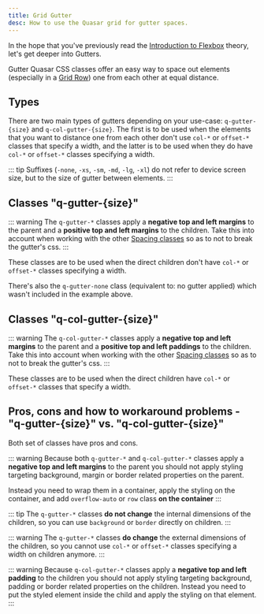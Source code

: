 ```yaml
---
title: Grid Gutter
desc: How to use the Quasar grid for gutter spaces.
---
```


In the hope that you've previously read the [Introduction to Flexbox](/layout/grid/introduction-to-flexbox) theory, let's get deeper into Gutters.

Gutter Quasar CSS classes offer an easy way to space out elements (especially in a [Grid Row](/layout/grid/row)) one from each other at equal distance.

## Types
There are two main types of gutters depending on your use-case: `q-gutter-{size}` and `q-col-gutter-{size}`. The first is to be used when the elements that you want to distance one from each other don't use `col-*` or `offset-*` classes that specify a width, and the latter is to be used when they do have `col-*` or `offset-*` classes specifying a width.

::: tip
Suffixes (`-none`, `-xs`, `-sm`, `-md`, `-lg`, `-xl`) do not refer to device screen size, but to the size of gutter between elements.
:::

## Classes "q-gutter-{size}"

::: warning
The `q-gutter-*` classes apply a **negative top and left margins** to the parent and a **positive top and left margins** to the children. Take this into account when working with the other [Spacing classes](/style/spacing) so as to not to break the gutter's css.
:::

These classes are to be used when the direct children don't have `col-*` or `offset-*` classes specifying a width.

<doc-example title="Sizes for q-gutter" file="grid/GutterSize" />

There's also the `q-gutter-none` class (equivalent to: no gutter applied) which wasn't included in the example above.

<doc-example title="Horizontal only q-gutter" file="grid/GutterHorizontal" />

<doc-example title="Vertical only q-gutter" file="grid/GutterVertical" />

<doc-example title="Mixed horizontal and vertical q-gutter" file="grid/GutterMixed" />

## Classes "q-col-gutter-{size}"

::: warning
The `q-col-gutter-*` classes apply a **negative top and left margins** to the parent and a **positive top and left paddings** to the children. Take this into account when working with the other [Spacing classes](/style/spacing) so as to not to break the gutter's css.
:::

These classes are to be used when the direct children have `col-*` or `offset-*` classes that specify a width.

<doc-example title="Sizes for q-col-gutter" file="grid/ColGutterSize" />

<doc-example title="Horizontal only q-col-gutter" file="grid/ColGutterHorizontal" />

<doc-example title="Vertical only q-col-gutter" file="grid/ColGutterVertical" />

<doc-example title="Mixed horizontal and vertical q-col-gutter" file="grid/ColGutterMixed" />

## Pros, cons and how to workaround problems - "q-gutter-{size}" vs. "q-col-gutter-{size}"

Both set of classes have pros and cons.

::: warning
Because both `q-gutter-*` and `q-col-gutter-*` classes apply a **negative top and left margins** to the parent you should not apply styling targeting background, margin or border related properties on the parent.

Instead you need to wrap them in a container, apply the styling on the container, and add `overflow-auto` or `row` class **on the container**
:::

<doc-example title="Parent styling" file="grid/ParentStyling" />

::: tip
The `q-gutter-*` classes **do not change** the internal dimensions of the children, so you can use `background` or `border` directly on children.
:::

::: warning
The `q-gutter-*` classes **do change** the external dimensions of the children, so you cannot use `col-*` or `offset-*` classes specifying a width on children anymore.
:::

<doc-example title="Children size compare" file="grid/ChildrenSizeCompare" />

::: warning
Because `q-col-gutter-*` classes apply a **negative top and left padding** to the children you should not apply styling targeting background, padding or border related properties on the children. Instead you need to put the styled element inside the child and apply the styling on that element.
:::

<doc-example title="Children styling" file="grid/ChildrenStyling" />
